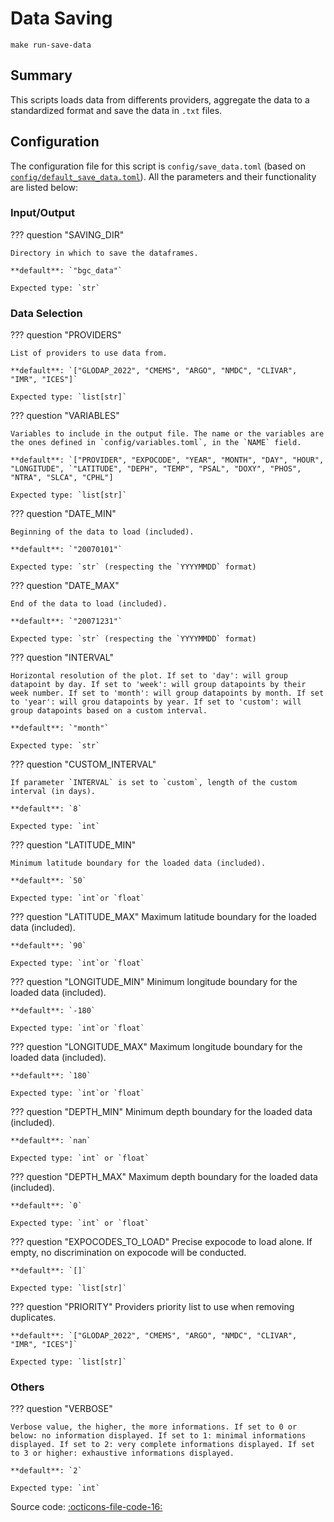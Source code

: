 # Data Saving

`make run-save-data`
## Summary

This scripts loads data from differents providers, aggregate the data to a standardized format and save the data in `.txt` files.

## Configuration

The configuration file for this script is `config/save_data.toml` (based on [`config/default_save_data.toml`]({{repo_blob}}/config/default/save_data.toml)). All the parameters and their functionality are listed below:
### **Input/Output**

??? question "SAVING_DIR"

    Directory in which to save the dataframes.

    **default**: `"bgc_data"`

    Expected type: `str`
### **Data Selection**
??? question "PROVIDERS"

    List of providers to use data from.

    **default**: `["GLODAP_2022", "CMEMS", "ARGO", "NMDC", "CLIVAR", "IMR", "ICES"]`

    Expected type: `list[str]`
??? question "VARIABLES"

    Variables to include in the output file. The name or the variables are the ones defined in `config/variables.toml`, in the `NAME` field.

    **default**: `["PROVIDER", "EXPOCODE", "YEAR", "MONTH", "DAY", "HOUR", "LONGITUDE", `"LATITUDE", "DEPH", "TEMP", "PSAL", "DOXY", "PHOS", "NTRA", "SLCA", "CPHL"]

    Expected type: `list[str]`

??? question "DATE_MIN"

    Beginning of the data to load (included).

    **default**: `"20070101"`

    Expected type: `str` (respecting the `YYYYMMDD` format)

??? question "DATE_MAX"

    End of the data to load (included).

    **default**: `"20071231"`

    Expected type: `str` (respecting the `YYYYMMDD` format)

??? question "INTERVAL"

    Horizontal resolution of the plot. If set to 'day': will group datapoint by day. If set to 'week': will group datapoints by their week number. If set to 'month': will group datapoints by month. If set to 'year': will grou datapoints by year. If set to 'custom': will group datapoints based on a custom interval.

    **default**: `"month"`

    Expected type: `str`

??? question "CUSTOM_INTERVAL"

    If parameter `INTERVAL` is set to `custom`, length of the custom interval (in days).

    **default**: `8`

    Expected type: `int`

??? question "LATITUDE_MIN"

    Minimum latitude boundary for the loaded data (included).

    **default**: `50`

    Expected type: `int`or `float`

??? question "LATITUDE_MAX"
    Maximum latitude boundary for the loaded data (included).

    **default**: `90`

    Expected type: `int`or `float`

??? question "LONGITUDE_MIN"
    Minimum longitude boundary for the loaded data (included).

    **default**: `-180`

    Expected type: `int`or `float`

??? question "LONGITUDE_MAX"
    Maximum longitude boundary for the loaded data (included).

    **default**: `180`

    Expected type: `int`or `float`

??? question "DEPTH_MIN"
    Minimum depth boundary for the loaded data (included).

    **default**: `nan`

    Expected type: `int` or `float`

??? question "DEPTH_MAX"
    Maximum depth boundary for the loaded data (included).

    **default**: `0`

    Expected type: `int` or `float`

??? question "EXPOCODES_TO_LOAD"
    Precise expocode to load alone. If empty, no discrimination on expocode will be conducted.

    **default**: `[]`

    Expected type: `list[str]`

??? question "PRIORITY"
    Providers priority list to use when removing duplicates.

    **default**: `["GLODAP_2022", "CMEMS", "ARGO", "NMDC", "CLIVAR", "IMR", "ICES"]`

    Expected type: `list[str]`
### **Others**
??? question "VERBOSE"

    Verbose value, the higher, the more informations. If set to 0 or below: no information displayed. If set to 1: minimal informations displayed. If set to 2: very complete informations displayed. If set to 3 or higher: exhaustive informations displayed.

    **default**: `2`

    Expected type: `int`

Source code: [:octicons-file-code-16:]({{repo_blob}}/scripts/save_data.py)
